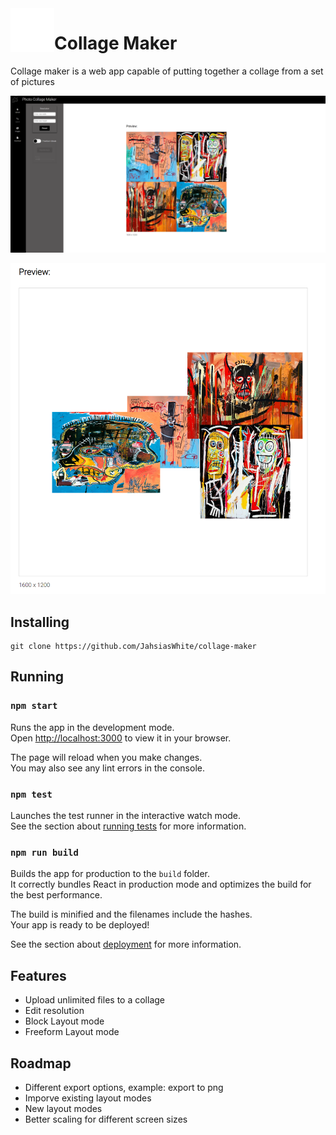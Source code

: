 <div>
   <img src="./src/icons/logo.svg" alt="Collage Maker Logo" title="Logo" align="left" height="70px" />
</div>

# Collage Maker

Collage maker is a web app capable of putting together a collage from a set of pictures

<p align="center">
  <img src="./src/icons/fullscreen-with-full.png" alt="Size Limit CLI" width="738" >
</p>
<p align="center">
  <img src="./src/icons/preview-4-freeform.png" alt="Size Limit CLI" width="738" >
</p>

## Installing

```
git clone https://github.com/JahsiasWhite/collage-maker
```

## Running

### `npm start`

Runs the app in the development mode.\
Open [http://localhost:3000](http://localhost:3000) to view it in your browser.

The page will reload when you make changes.\
You may also see any lint errors in the console.

### `npm test`

Launches the test runner in the interactive watch mode.\
See the section about [running tests](https://facebook.github.io/create-react-app/docs/running-tests) for more information.

### `npm run build`

Builds the app for production to the `build` folder.\
It correctly bundles React in production mode and optimizes the build for the best performance.

The build is minified and the filenames include the hashes.\
Your app is ready to be deployed!

See the section about [deployment](https://facebook.github.io/create-react-app/docs/deployment) for more information.

## Features

- Upload unlimited files to a collage
- Edit resolution
- Block Layout mode
- Freeform Layout mode

## Roadmap

- Different export options, example: export to png
- Imporve existing layout modes
- New layout modes
- Better scaling for different screen sizes
